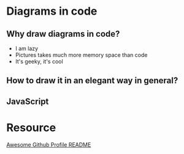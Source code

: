 # Diagrams in code
## Why draw diagrams in code?
- I am lazy
- Pictures takes much more memory space than code
- It's geeky, it's cool
## How to draw it in an elegant way in general?
## JavaScript

## 

# Resource
[Awesome Github Profile README](https://github.com/abhisheknaiidu/awesome-github-profile-readme#code-mode-)